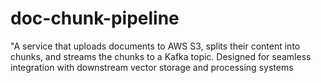 # doc-chunk-pipeline
"A service that uploads documents to AWS S3, splits their content into chunks, and streams the chunks to a Kafka topic. Designed for seamless integration with downstream vector storage and processing systems
